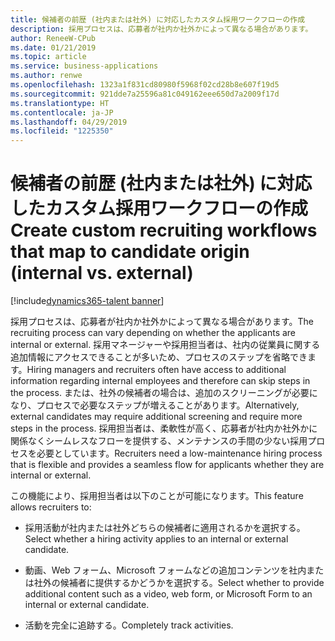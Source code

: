 ```yaml
---
title: 候補者の前歴 (社内または社外) に対応したカスタム採用ワークフローの作成
description: 採用プロセスは、応募者が社内か社外かによって異なる場合があります。
author: ReneeW-CPub
ms.date: 01/21/2019
ms.topic: article
ms.service: business-applications
ms.author: renwe
ms.openlocfilehash: 1323a1f831cd80980f5968f02cd28b8e607f19d5
ms.sourcegitcommit: 921dde7a25596a81c049162eee650d7a2009f17d
ms.translationtype: HT
ms.contentlocale: ja-JP
ms.lasthandoff: 04/29/2019
ms.locfileid: "1225350"
---
```

#  <a name="create-custom-recruiting-workflows-that-map-to-candidate-origin-internal-vs-external"></a><span data-ttu-id="8d99f-103">候補者の前歴 (社内または社外) に対応したカスタム採用ワークフローの作成</span><span class="sxs-lookup"><span data-stu-id="8d99f-103">Create custom recruiting workflows that map to candidate origin (internal vs. external)</span></span>
[!include[dynamics365-talent banner](../../includes/dynamics365-talent.md)]



<span data-ttu-id="8d99f-104">採用プロセスは、応募者が社内か社外かによって異なる場合があります。</span><span class="sxs-lookup"><span data-stu-id="8d99f-104">The recruiting process can vary depending on whether the applicants are internal or external.</span></span> <span data-ttu-id="8d99f-105">採用マネージャーや採用担当者は、社内の従業員に関する追加情報にアクセスできることが多いため、プロセスのステップを省略できます。</span><span class="sxs-lookup"><span data-stu-id="8d99f-105">Hiring managers and recruiters often have access to additional information regarding internal employees and therefore can skip steps in the process.</span></span> <span data-ttu-id="8d99f-106">または、社外の候補者の場合は、追加のスクリーニングが必要になり、プロセスで必要なステップが増えることがあります。</span><span class="sxs-lookup"><span data-stu-id="8d99f-106">Alternatively, external candidates may require additional screening and require more steps in the process.</span></span> <span data-ttu-id="8d99f-107">採用担当者は、柔軟性が高く、応募者が社内か社外かに関係なくシームレスなフローを提供する、メンテナンスの手間の少ない採用プロセスを必要としています。</span><span class="sxs-lookup"><span data-stu-id="8d99f-107">Recruiters need a low-maintenance hiring process that is flexible and provides a seamless flow for applicants whether they are internal or external.</span></span>

<span data-ttu-id="8d99f-108">この機能により、採用担当者は以下のことが可能になります。</span><span class="sxs-lookup"><span data-stu-id="8d99f-108">This feature allows recruiters to:</span></span>

-   <span data-ttu-id="8d99f-109">採用活動が社内または社外どちらの候補者に適用されるかを選択する。</span><span class="sxs-lookup"><span data-stu-id="8d99f-109">Select whether a hiring activity applies to an internal or external candidate.</span></span>
    
-   <span data-ttu-id="8d99f-110">動画、Web フォーム、Microsoft フォームなどの追加コンテンツを社内または社外の候補者に提供するかどうかを選択する。</span><span class="sxs-lookup"><span data-stu-id="8d99f-110">Select whether to provide additional content such as a video, web form, or Microsoft Form to an internal or external candidate.</span></span>

-   <span data-ttu-id="8d99f-111">活動を完全に追跡する。</span><span class="sxs-lookup"><span data-stu-id="8d99f-111">Completely track activities.</span></span>
